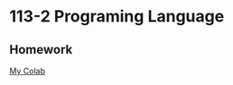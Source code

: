 <h1>113-2 Programing Language</h1>
<h2>Homework</h2>
<a href="https://colab.research.google.com/drive/1WFz5bMtQ6fpwcNswF_zyUdE9_Nwt2zay?usp=sharing">My Colab</a>
